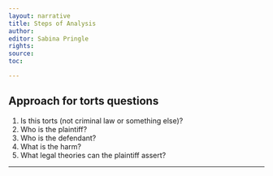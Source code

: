 ```yaml
---
layout: narrative
title: Steps of Analysis
author:
editor: Sabina Pringle
rights:
source:
toc:

---
```


## Approach for torts questions

1.	Is this torts (not criminal law or something else)?
2.	Who is the plaintiff?
3.	Who is the defendant?
4.	What is the harm?
5.	What legal theories can the plaintiff assert?

---
